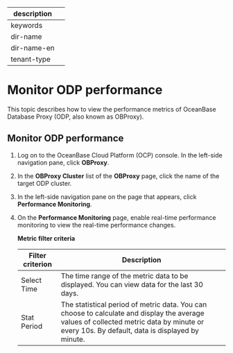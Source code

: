 |description||
|---|---|
|keywords||
|dir-name||
|dir-name-en||
|tenant-type||

# Monitor ODP performance

This topic describes how to view the performance metrics of OceanBase Database Proxy (ODP, also known as OBProxy).

## Monitor ODP performance

1. Log on to the OceanBase Cloud Platform (OCP) console. In the left-side navigation pane, click **OBProxy**.

2. In the **OBProxy Cluster** list of the **OBProxy** page, click the name of the target ODP cluster.

3. In the left-side navigation pane on the page that appears, click **Performance Monitoring**.

4. On the **Performance Monitoring** page, enable real-time performance monitoring to view the real-time performance changes.

   <!-- ![Monitor](https://help-static-aliyun-doc.aliyuncs.com/assets/img/zh-CN/2729721461/p347751.png) -->

   **Metric filter criteria**

   | Filter criterion | Description |
   |------|---------------------------------------|
   | Select Time | The time range of the metric data to be displayed. You can view data for the last 30 days.  |
   | Stat Period | The statistical period of metric data. You can choose to calculate and display the average values of collected metric data by minute or every 10s. By default, data is displayed by minute.  |

   <!-- For more information about OBProxy performance monitoring, see [Performance monitoring](https://www.oceanbase.com/docs/enterprise-oceanbase-ocp-cn-10000000001542119). -->
